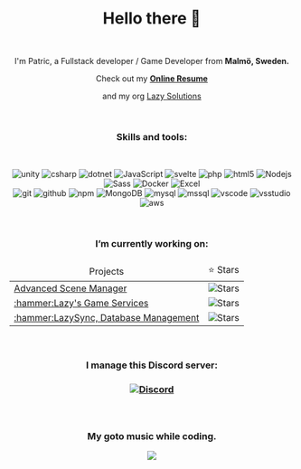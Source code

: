 <div align="center";>
<h1>Hello there 👋</h1>

<br />

<p>I'm Patric, a Fullstack developer / Game Developer from <b>Malmö, Sweden.</b>
<p>Check out my <a href="https://nuwn.github.io/resume"><b>Online Resume</b></a></p>
<p>and my org <a href="https://github.com/Lazy-Solutions">Lazy Solutions</a></p>
  
<br />

<h3>Skills and tools:</h3>

<br />

<p>
<img alt="unity" src="https://shields.io/badge/-Unity-141414?logo=unity&style=flat-square&logoColor=white" />
<img alt="csharp" src="https://shields.io/badge/-C%23-512BD4?logo=csharp&style=flat-square&logoColor=white" />
<img alt="dotnet" src="https://shields.io/badge/-.NET-512BD4?logo=dotnet&style=flat-square&logoColor=white" />
<img alt="JavaScript" src="https://img.shields.io/badge/-JavaScript-007ACC?style=flat-square&logo=javascript&logoColor=white" />
<img alt="svelte" src="https://img.shields.io/badge/-Svelte-FF3E00?style=flat-square&logo=svelte&logoColor=white" />
<img alt="php" src="https://shields.io/badge/-PHP-777BB4?logo=php&style=flat-square&logoColor=white" />
<img alt="html5" src="https://img.shields.io/badge/-HTML5-E34F26?style=flat-square&logo=html5&logoColor=white" />
<img alt="Nodejs" src="https://img.shields.io/badge/-Nodejs-43853d?style=flat-square&logo=Node.js&logoColor=white" />
<img alt="Sass" src="https://img.shields.io/badge/-Sass-CC6699?style=flat-square&logo=sass&logoColor=white" />
<img alt="Docker" src="https://img.shields.io/badge/-Docker-46a2f1?style=flat-square&logo=docker&logoColor=white" />
<img alt="Excel" src="https://img.shields.io/badge/-Excel-217346?style=flat-square&logo=microsoftexcel&logoColor=white" />
<br />
<img alt="git" src="https://img.shields.io/badge/-Git-F05032?style=flat-square&logo=git&logoColor=white" />
<img alt="github" src="https://img.shields.io/badge/-GitHub-181717?style=flat-square&logo=github&logoColor=white" />
<img alt="npm" src="https://img.shields.io/badge/-NPM-CB3837?style=flat-square&logo=npm&logoColor=white" />
<img alt="MongoDB" src="https://img.shields.io/badge/-MongoDB-13aa52?style=flat-square&logo=mongodb&logoColor=white" />
<img alt="mysql" src="https://shields.io/badge/-MySQL-E48C00?logo=mysql&style=flat-square&logoColor=white" />
<img alt="mssql" src="https://shields.io/badge/-MsSQL-CC2927?logo=microsoftsqlserver&style=flat-square&logoColor=white" />
<img alt="vscode" src="https://shields.io/badge/-VS_Code-007ACC?logo=visualstudiocode&style=flat-square&logoColor=white" />
<img alt="vsstudio" src="https://shields.io/badge/-VS_Studio-5C2D91?logo=visualstudio&style=flat-square&logoColor=white" />
<img alt="aws" src="https://shields.io/badge/-AWS-232F3E?logo=amazonaws&style=flat-square&logoColor=white" />  
</p>

<br />

<h3>I’m currently working on:<h3>
  
<table>
  <thead align="center">
    <tr border: 0;>
      <td>Projects</td>
      <td>⭐ Stars</td>
    </tr>
  </thead>
  <tbody>
    <tr align:"center">
      <td><a href="https://github.com/Lazy-Solutions/AdvancedSceneManager/">Advanced Scene Manager</a></td>
      <td><img alt="Stars" src="https://img.shields.io/github/stars/Lazy-Solutions/AdvancedSceneManager?style=flat-square&labelColor=343b41"/></td>
    </tr>
    <tr align:"center">
      <td><a href="https://github.com/Lazy-Solutions/Lazys-Gameservices">:hammer:Lazy's Game Services</a></td>
      <td><img alt="Stars" src="https://img.shields.io/github/stars/Lazy-Solutions/Lazys-Gameservices?style=flat-square&labelColor=343b41"/></td>
    </tr>
    <tr align:"center">
      <td><a href="https://github.com/Nuwn/LazySync">:hammer:LazySync, Database Management</a></td>
      <td><img alt="Stars" src="https://img.shields.io/github/stars/Nuwn/LazySync?style=flat-square&labelColor=343b41"/></td>
    </tr>
  </tbody>
</table>

<br />

<h3>I manage this Discord server:<h3>
<a href="https://discord.gg/qdTuxfGWCr">
<img alt="Discord" src="https://img.shields.io/discord/519089118467325952?style=flat-square&logo=discord&logoColor=white&label=Lazy%20Solutions&link=https%3A%2F%2Fdiscord.gg%2FqdTuxfGWCr" />
</a>

<br />
<br />
<br />

<h3>My goto music while coding.</h3>

<a href="https://www.youtube.com/watch?v=WHphfTnJj90">
<img src="https://img.youtube.com/vi/WHphfTnJj90/0.jpg"/> 
</a>
</div>
<!--
- 🌱 I’m currently learning ...
- 👯 I’m looking to collaborate on ...
- 🤔 I’m looking for help with ...
- 💬 Ask me about ...
- 📫 How to reach me: ...
- 😄 Pronouns: ...
- ⚡ Fun fact: ...
-->
